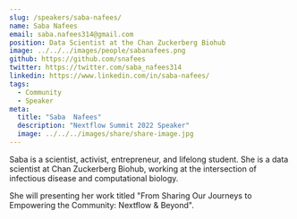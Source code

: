 ```yaml
---
slug: /speakers/saba-nafees/
name: Saba Nafees
email: saba.nafees314@gmail.com
position: Data Scientist at the Chan Zuckerberg Biohub
image: ../../../images/people/sabanafees.png
github: https://github.com/snafees
twitter: https://twitter.com/saba_nafees314
linkedin: https://www.linkedin.com/in/saba-nafees/
tags:
  - Community
  - Speaker
meta:
  title: "Saba	Nafees"
  description: "Nextflow Summit 2022 Speaker"
  image: ../../../images/share/share-image.jpg
---
```

Saba is a scientist, activist, entrepreneur, and lifelong student. She is a data scientist at Chan Zuckerberg Biohub, working at the intersection of infectious disease and computational biology.  

She will presenting her work titled "From Sharing Our Journeys to Empowering the Community: Nextflow & Beyond".
